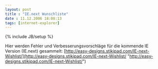 ```yaml
---
layout: post
title : "IE.next Wunschliste"
date : 11.12.2006 18:08:13
tags: [internet-explorer]
---
```

{% include JB/setup %}

Hier werden Fehler und Verbesserungsvorschläge für die kommende IE Version (IE.next) gesammelt: [http://easy-designs.stikipad.com/IE-next-Wishlist/](http://easy-designs.stikipad.com/IE-next-Wishlist/ "http://easy-designs.stikipad.com/IE-next-Wishlist/")
